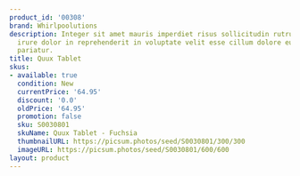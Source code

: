 ```yaml
---
product_id: '00308'
brand: Whirlpoolutions
description: Integer sit amet mauris imperdiet risus sollicitudin rutrum. Duis aute
  irure dolor in reprehenderit in voluptate velit esse cillum dolore eu fugiat nulla
  pariatur.
title: Quux Tablet
skus:
- available: true
  condition: New
  currentPrice: '64.95'
  discount: '0.0'
  oldPrice: '64.95'
  promotion: false
  sku: S0030801
  skuName: Quux Tablet - Fuchsia
  thumbnailURL: https://picsum.photos/seed/S0030801/300/300
  imageURL: https://picsum.photos/seed/S0030801/600/600
layout: product
---
```

